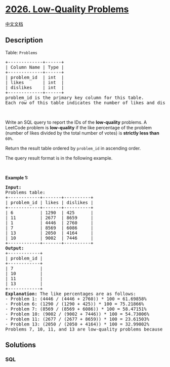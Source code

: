 # [2026. Low-Quality Problems](https://leetcode.com/problems/low-quality-problems)

[中文文档](/solution/2000-2099/2026.Low-Quality%20Problems/README.md)

## Description

<p>Table: <code>Problems</code></p>

<pre>
+-------------+------+
| Column Name | Type |
+-------------+------+
| problem_id  | int  |
| likes       | int  |
| dislikes    | int  |
+-------------+------+
problem_id is the primary key column for this table.
Each row of this table indicates the number of likes and dislikes for a LeetCode problem.
</pre>

<p>&nbsp;</p>

<p>Write an SQL query to report the IDs of the <strong>low-quality</strong> problems. A LeetCode problem is <strong>low-quality</strong> if the like percentage of the problem (number of likes divided by the total number of votes) is <strong>strictly less than</strong> <code>60%</code>.</p>

<p>Return the result table ordered by <code>problem_id</code> in ascending order.</p>

<p>The query result format is in the following example.</p>

<p>&nbsp;</p>
<p><strong class="example">Example 1:</strong></p>

<pre>
<strong>Input:</strong> 
Problems table:
+------------+-------+----------+
| problem_id | likes | dislikes |
+------------+-------+----------+
| 6          | 1290  | 425      |
| 11         | 2677  | 8659     |
| 1          | 4446  | 2760     |
| 7          | 8569  | 6086     |
| 13         | 2050  | 4164     |
| 10         | 9002  | 7446     |
+------------+-------+----------+
<strong>Output:</strong> 
+------------+
| problem_id |
+------------+
| 7          |
| 10         |
| 11         |
| 13         |
+------------+
<strong>Explanation:</strong> The like percentages are as follows:
- Problem 1: (4446 / (4446 + 2760)) * 100 = 61.69858%
- Problem 6: (1290 / (1290 + 425)) * 100 = 75.21866%
- Problem 7: (8569 / (8569 + 6086)) * 100 = 58.47151%
- Problem 10: (9002 / (9002 + 7446)) * 100 = 54.73006%
- Problem 11: (2677 / (2677 + 8659)) * 100 = 23.61503%
- Problem 13: (2050 / (2050 + 4164)) * 100 = 32.99002%
Problems 7, 10, 11, and 13 are low-quality problems because their like percentages are less than 60%.</pre>

## Solutions

<!-- tabs:start -->

### **SQL**

```sql

```

<!-- tabs:end -->
